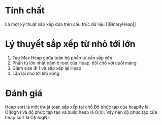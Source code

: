 # Tính chất

Là một kỹ thuật sắp xếp dựa trên cấu trúc dữ liệu [[BinaryHeap]]

# Lý thuyết sắp xếp từ nhỏ tới lớn
1. Tạo Max Heap chứa toàn bộ phần tử cần sắp xếp
2. Phần tử lớn nhất nằm ở root của Heap, đổi chỗ với cuối mảng
3. Giảm size đi 1 và sắp xếp lại Heap
4. Lặp lại cho tới khi xong.

# Đánh giá

Heap sort là một thuật toán sắp xếp tại chỗ
Độ phức tạp của heapify là O(logN) và độ phức tạp tạo và build heap là O(n). Vậy nên độ phức tạp của heap sort là O(nlogN)
